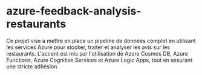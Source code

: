 # azure-feedback-analysis-restaurants
Ce projet vise à mettre en place un pipeline de données complet en utilisant les services Azure pour stocker, traiter et analyser les avis sur les restaurants. L'accent est mis sur l'utilisation de Azure Cosmos DB, Azure Functions, Azure Cognitive Services et Azure Logic Apps, tout en assurant une stricte adhésion
